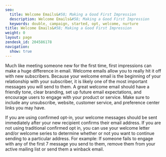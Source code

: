 ```yaml
---
seo:
  title: Welcome Emails&#58; Making a Good First Impression
  description: Welcome Emails&#58; Making a Good First Impression
  keywords: double, campaign, started, opt, welcome, nurture
title: Welcome Emails&#58; Making a Good First Impression
weight: 0
layout: page
zendesk_id: 204586178
navigation:
  show: true
---
```


Much like meeting someone new for the first time, first impressions can make a huge difference in email. Welcome emails allow you to really hit it off with new subscribers. Because your welcome email is the beginning of your relationship with your subscriber, it is likely one of the most important messages you will send to them. A great welcome email should have a friendly tone, clear branding, set up future email expectations, and encourage users to engage with your product or service. Make sure to include any unsubscribe, website, customer service, and preference center links you may have. 

If you are using confirmed opt-in, your welcome messages should be sent immediately after your new recipient confirms their email address. If you are not using traditional confirmed opt in, you can use your welcome letter and/or welcome series to determine whether or not you want to continue sending to a particular address. For example: If someone fails to engage with any of the first 7 message you send to them, remove them from your active mailing list or send them a winback email.

 

 
